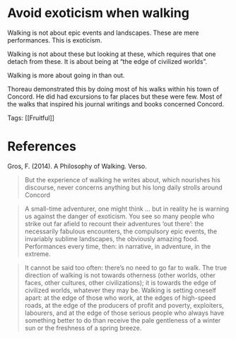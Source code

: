 # Avoid exoticism when walking

Walking is not about epic events and landscapes. These are mere performances. This is exoticism.

Walking is not about these but looking at these, which requires that one detach from these. It is about being at “the edge of civilized worlds”.

Walking is more about going in than out.

Thoreau demonstrated this by doing most of his walks within his town of Concord. He did had excursions to far places but these were few. Most of the walks that inspired his journal writings and books concerned Concord.

Tags: [[Fruitful]]

# References

Gros, F. (2014). A Philosophy of Walking. Verso.

> But the experience of walking he writes about, which nourishes his discourse, never concerns anything but his long daily strolls around Concord

> A small-time adventurer, one might think … but in reality he is warning us against the danger of exoticism. You see so many people who strike out far afield to recount their adventures ‘out there’: the necessarily fabulous encounters, the compulsory epic events, the invariably sublime landscapes, the obviously amazing food. Performances every time, then: in narrative, in adventure, in the extreme.

> It cannot be said too often: there’s no need to go far to walk. The true direction of walking is not towards otherness (other worlds, other faces, other cultures, other civilizations); it is towards the edge of civilized worlds, whatever they may be. Walking is setting oneself apart: at the edge of those who work, at the edges of high-speed roads, at the edge of the producers of profit and poverty, exploiters, labourers, and at the edge of those serious people who always have something better to do than receive the pale gentleness of a winter sun or the freshness of a spring breeze.

